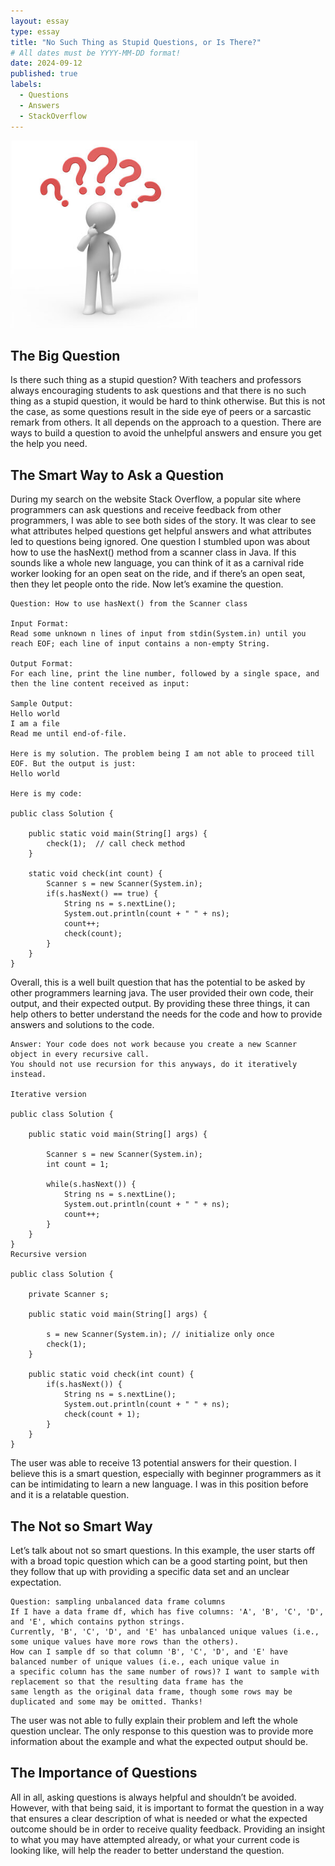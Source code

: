 ```yaml
---
layout: essay
type: essay
title: "No Such Thing as Stupid Questions, or Is There?"
# All dates must be YYYY-MM-DD format!
date: 2024-09-12
published: true
labels:
  - Questions
  - Answers
  - StackOverflow
---
```


<img width="300px" class="rounded float-start pe-4" src="../img/Question.jpg">

## The Big Question

Is there such thing as a stupid question? With teachers and professors always encouraging students to ask questions and that there is no such thing as a stupid question, it would be hard to think otherwise. But this is not the case, as some questions result in the side eye of peers or a sarcastic remark from others. It all depends on the approach to a question. There are ways to build a question to avoid the unhelpful answers and ensure you get the help you need.


## The Smart Way to Ask a Question

During my search on the website Stack Overflow, a popular site where programmers can ask questions and receive feedback from other programmers, I was able to see both sides of the story. It was clear to see what attributes helped questions get helpful answers and what attributes led to questions being ignored. One question I stumbled upon was about how to use the hasNext() method from a scanner class in Java. If this sounds like a whole new language, you can think of it as a carnival ride worker looking for an open seat on the ride, and if there’s an open seat, then they let people onto the ride. Now let’s examine the question.

```
Question: How to use hasNext() from the Scanner class

Input Format:
Read some unknown n lines of input from stdin(System.in) until you reach EOF; each line of input contains a non-empty String.

Output Format:
For each line, print the line number, followed by a single space, and then the line content received as input:

Sample Output:
Hello world
I am a file
Read me until end-of-file.  

Here is my solution. The problem being I am not able to proceed till EOF. But the output is just:
Hello world

Here is my code:

public class Solution {

    public static void main(String[] args) {
        check(1);  // call check method
    }

    static void check(int count) {          
        Scanner s = new Scanner(System.in);
        if(s.hasNext() == true) {
            String ns = s.nextLine();
            System.out.println(count + " " + ns);
            count++;
            check(count);
        }
    } 
}
```

Overall, this is a well built question that has the potential to be asked by other programmers learning java. The user provided their own code, their output, and their expected output. By providing these three things, it can help others to better understand the needs for the code and how to provide answers and solutions to the code.

```
Answer: Your code does not work because you create a new Scanner object in every recursive call.
You should not use recursion for this anyways, do it iteratively instead.

Iterative version

public class Solution {

    public static void main(String[] args) {

        Scanner s = new Scanner(System.in);
        int count = 1;

        while(s.hasNext()) {
            String ns = s.nextLine();
            System.out.println(count + " " + ns);
            count++;
        }
    }
}
Recursive version

public class Solution {

    private Scanner s;

    public static void main(String[] args) {

        s = new Scanner(System.in); // initialize only once
        check(1);
    }

    public static void check(int count) {
        if(s.hasNext()) {
            String ns = s.nextLine();
            System.out.println(count + " " + ns);
            check(count + 1);
        }
    }   
}
```

The user was able to receive 13 potential answers for their question. I believe this is a smart question, especially with beginner programmers as it can be intimidating to learn a new language. I was in this position before and it is a relatable question.

## The Not so Smart Way

Let’s talk about not so smart questions. In this example, the user starts off with a broad topic question which can be a good starting point, but then they follow that up with providing a specific data set and an unclear expectation. 

```
Question: sampling unbalanced data frame columns
If I have a data frame df, which has five columns: 'A', 'B', 'C', 'D', and 'E', which contains python strings.
Currently, 'B', 'C', 'D', and 'E' has unbalanced unique values (i.e., some unique values have more rows than the others).
How can I sample df so that column 'B', 'C', 'D', and 'E' have balanced number of unique values (i.e., each unique value in
a specific column has the same number of rows)? I want to sample with replacement so that the resulting data frame has the
same length as the original data frame, though some rows may be duplicated and some may be omitted. Thanks!
```

The user was not able to fully explain their problem and left the whole question unclear. The only response to this question was to provide more information about the example and what the expected output should be.

## The Importance of Questions

All in all, asking questions is always helpful and shouldn’t be avoided. However, with that being said, it is important to format the question in a way that ensures a clear description of what is needed or what the expected outcome should be in order to receive quality feedback. Providing an insight to what you may have attempted already, or what your current code is looking like, will help the reader to better understand the question.
